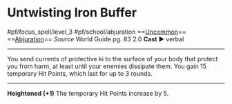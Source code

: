 # Untwisting Iron Buffer
#pf/focus_spell/level_3 #pf/school/abjuration 
==[Uncommon](../../../Traits/Uncommon.md)== ==[Abjuration](../../../Traits/Abjuration.md)==
*Source* World Guide pg. 83 2.0
**Cast** ► verbal

---
You send currents of protective ki to the surface of your body that protect you from harm, at least until your enemies dissipate them. You gain 15 temporary Hit Points, which last for up to 3 rounds.

<hr>

**Heightened (+1)** The temporary Hit Points increase by 5.